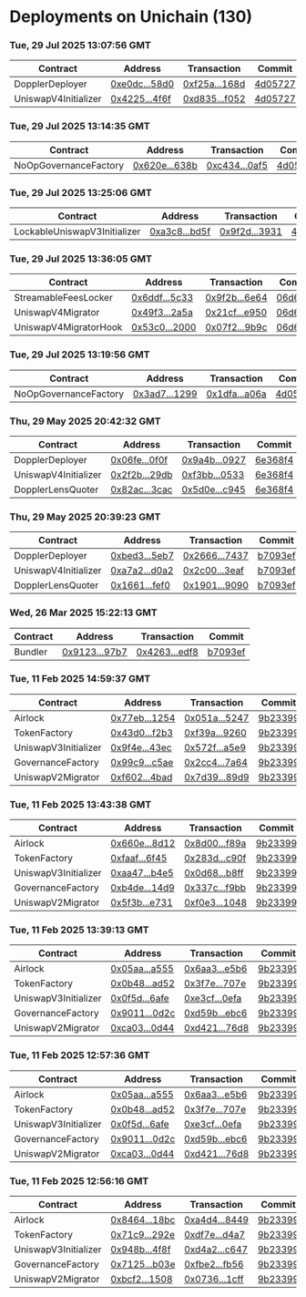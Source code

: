 # Deployments on Unichain (130)
### Tue, 29 Jul 2025 13:07:56 GMT
| Contract | Address | Transaction | Commit |
|---|---|---|---|
| DopplerDeployer | [0xe0dc...58d0](https://uniscan.xyz/address/0xe0dc4012ac9c868f09c6e4b20d66ed46d6f258d0) | [0xf25a...168d](https://uniscan.xyz/tx/0xf25aa459fd0f7e7133758156dd29280b319421582cc747df6efcf0f7a026168d) | [4d05727](https://github.com/whetstoneresearch/doppler/commit/4d05727) | 
| UniswapV4Initializer | [0x4225...4f6f](https://uniscan.xyz/address/0x4225c632b62622bd7b0a3ec9745c0a866ff94f6f) | [0xd835...f052](https://uniscan.xyz/tx/0xd83573cf21201a6fa855380eddc2f858cf0445d9748610f77e2c4c82880cf052) | [4d05727](https://github.com/whetstoneresearch/doppler/commit/4d05727) | 
### Tue, 29 Jul 2025 13:14:35 GMT
| Contract | Address | Transaction | Commit |
|---|---|---|---|
| NoOpGovernanceFactory | [0x620e...638b](https://uniscan.xyz/address/0x620e3fec244e913d73f2163623b62d02db69638b) | [0xc434...0af5](https://uniscan.xyz/tx/0xc434af18920cfc22cf6fbec467211cbe12b566102d290f38702f45708bf90af5) | [4d05727](https://github.com/whetstoneresearch/doppler/commit/4d05727) | 
### Tue, 29 Jul 2025 13:25:06 GMT
| Contract | Address | Transaction | Commit |
|---|---|---|---|
| LockableUniswapV3Initializer | [0xa3c8...bd5f](https://uniscan.xyz/address/0xa3c847eab58eaa9cbc215c785c9cfbc19cdabd5f) | [0x9f2d...3931](https://uniscan.xyz/tx/0x9f2d5045d02797f127268e69daaad2f50f2f3a2db83d096ab5928a27d1823931) | [4d05727](https://github.com/whetstoneresearch/doppler/commit/4d05727) | 
### Tue, 29 Jul 2025 13:36:05 GMT
| Contract | Address | Transaction | Commit |
|---|---|---|---|
| StreamableFeesLocker | [0x6ddf...5c33](https://uniscan.xyz/address/0x6ddfed58d238ca3195e49d8ac3d4cea6386e5c33) | [0x9f2b...6e64](https://uniscan.xyz/tx/0x9f2b9ead9bdd366b810c973a5264689e6ad4097f158abd87ab6ad8d43a8d6e64) | [06d665d](https://github.com/whetstoneresearch/doppler/commit/06d665d) | 
| UniswapV4Migrator | [0x49f3...2a5a](https://uniscan.xyz/address/0x49f3fbb2dff7f3d03b622e3b2a6d3f2e6fdb2a5a) | [0x21cf...e950](https://uniscan.xyz/tx/0x21cf6eef198a6c58234a428a3e48f0ab1019290058ecb738d556aa15f995e950) | [06d665d](https://github.com/whetstoneresearch/doppler/commit/06d665d) | 
| UniswapV4MigratorHook | [0x53c0...2000](https://uniscan.xyz/address/0x53c050d3b09c80024138165520bd7c078d9e2000) | [0x07f2...9b9c](https://uniscan.xyz/tx/0x07f282e3690512e69115ef3ad5e9300c1b893fea8edfebd737fe63be1dde9b9c) | [06d665d](https://github.com/whetstoneresearch/doppler/commit/06d665d) | 
### Tue, 29 Jul 2025 13:19:56 GMT
| Contract | Address | Transaction | Commit |
|---|---|---|---|
| NoOpGovernanceFactory | [0x3ad7...1299](https://uniscan.xyz/address/0x3ad727ee0fbbb8ee0920933fdb96f23fd56f1299) | [0x1dfa...a06a](https://uniscan.xyz/tx/0x1dfa45e9731e5e10000d0415b677f7c084792ce81246f4ca1dc7a73c35ffa06a) | [4d05727](https://github.com/whetstoneresearch/doppler/commit/4d05727) | 
### Thu, 29 May 2025 20:42:32 GMT
| Contract | Address | Transaction | Commit |
|---|---|---|---|
| DopplerDeployer | [0x06fe...0f0f](https://uniscan.xyz/address/0x06fefd02f0b6d9f57f52cfacfc113665dfa20f0f) | [0x9a4b...0927](https://uniscan.xyz/tx/0x9a4b8249bcb16d2e36d45fe319bae0c0d364e579d56d8edb783ba43463c50927) | [6e368f4](https://github.com/whetstoneresearch/doppler/commit/6e368f4) | 
| UniswapV4Initializer | [0x2f2b...29db](https://uniscan.xyz/address/0x2f2bacd46d3f5c9ee052ab392b73711db89129db) | [0xf3bb...0533](https://uniscan.xyz/tx/0xf3bba81452bdfbdc0c24421b86c7e3caf7e2fe602bf4428d18ca8cf486fd0533) | [6e368f4](https://github.com/whetstoneresearch/doppler/commit/6e368f4) | 
| DopplerLensQuoter | [0x82ac...3cac](https://uniscan.xyz/address/0x82ac010c67f70bacf7655cd8948a4ad92a173cac) | [0x5d0e...c945](https://uniscan.xyz/tx/0x5d0e6b791f676de0a5aeceb40179cdf5255155aded9972e9bfd84c2a3120c945) | [6e368f4](https://github.com/whetstoneresearch/doppler/commit/6e368f4) | 
### Thu, 29 May 2025 20:39:23 GMT
| Contract | Address | Transaction | Commit |
|---|---|---|---|
| DopplerDeployer | [0xbed3...5eb7](https://uniscan.xyz/address/0xbed386a1fc62b6598c9b8d2bf634471b6fe75eb7) | [0x2666...7437](https://uniscan.xyz/tx/0x266625278f002e08c471dac12707f20a256d57b2beba87bbabc007be7b727437) | [b7093ef](https://github.com/whetstoneresearch/doppler/commit/b7093ef) | 
| UniswapV4Initializer | [0xa7a2...d0a2](https://uniscan.xyz/address/0xa7a28cb18f73cdd591fa81ead6ffadf749c0d0a2) | [0x2c00...3eaf](https://uniscan.xyz/tx/0x2c00253430dace07ecc60e8e3414de574c57b6d09c0b1667b0fcb111453c3eaf) | [b7093ef](https://github.com/whetstoneresearch/doppler/commit/b7093ef) | 
| DopplerLensQuoter | [0x1661...fef0](https://uniscan.xyz/address/0x166109c4ee7fe69164631caa937daa5f5cebfef0) | [0x1901...9090](https://uniscan.xyz/tx/0x1901ceab4800ef88612bd669f917a7b1f0addb303ccb73b1c9e38c3483cd9090) | [b7093ef](https://github.com/whetstoneresearch/doppler/commit/b7093ef) | 
### Wed, 26 Mar 2025 15:22:13 GMT
| Contract | Address | Transaction | Commit |
|---|---|---|---|
| Bundler | [0x9123...97b7](https://uniscan.xyz/address/0x91231cDdD8d6C86Df602070a3081478e074b97b7) | [0x4263...edf8](https://uniscan.xyz/tx/0x42630067cac2de71a040a9d59ff5b40729fb6b6930c65b673d0bd05539e4edf8) | [b7093ef](https://github.com/whetstoneresearch/doppler/commit/b7093ef) | 
### Tue, 11 Feb 2025 14:59:37 GMT
| Contract | Address | Transaction | Commit |
|---|---|---|---|
| Airlock | [0x77eb...1254](https://uniscan.xyz/address/0x77ebfbae15ad200758e9e2e61597c0b07d731254) | [0x051a...5247](https://uniscan.xyz/tx/0x051a65cf77f867b9abf628f846645bd8aa2abe1d9310756b8c7f122c61195247) | [9b23399](https://github.com/whetstoneresearch/doppler/commit/9b23399) | 
| TokenFactory | [0x43d0...f2b3](https://uniscan.xyz/address/0x43d0d97ec9241a8f05a264f94b82a1d2e600f2b3) | [0xf39a...9260](https://uniscan.xyz/tx/0xf39a6e47ad9219b616a289e583d115b0f279406d63647ed143d0a5369d169260) | [9b23399](https://github.com/whetstoneresearch/doppler/commit/9b23399) | 
| UniswapV3Initializer | [0x9f4e...43ec](https://uniscan.xyz/address/0x9f4e56be80f08ba1a2445645efa6d231e27b43ec) | [0x572f...a5e9](https://uniscan.xyz/tx/0x572f11ab695ed25ae6b39ea12a9396c950478d50f9e223c1f30938f0aa02a5e9) | [9b23399](https://github.com/whetstoneresearch/doppler/commit/9b23399) | 
| GovernanceFactory | [0x99c9...c5ae](https://uniscan.xyz/address/0x99c94b9df930e1e21a4e4a2c105dbff21bf5c5ae) | [0x2cc4...7a64](https://uniscan.xyz/tx/0x2cc47fad4c2fba230cabc8cee41bec6c73d0403bcecac5e0c41320f8dd8d7a64) | [9b23399](https://github.com/whetstoneresearch/doppler/commit/9b23399) | 
| UniswapV2Migrator | [0xf602...4bad](https://uniscan.xyz/address/0xf6023127f6e937091d5b605680056a6d27524bad) | [0x7d39...89d9](https://uniscan.xyz/tx/0x7d39b79f5988a5501f2c73e154c4d19e742dfcca87205d9bdfcaac31e80489d9) | [9b23399](https://github.com/whetstoneresearch/doppler/commit/9b23399) | 
### Tue, 11 Feb 2025 13:43:38 GMT
| Contract | Address | Transaction | Commit |
|---|---|---|---|
| Airlock | [0x660e...8d12](https://uniscan.xyz/address/0x660eaaedebc968f8f3694354fa8ec0b4c5ba8d12) | [0x8d00...f89a](https://uniscan.xyz/tx/0x8d0066d333687febe0d5078cac358115f39c1ab830a0a02e4f2bf521a867f89a) | [9b23399](https://github.com/whetstoneresearch/doppler/commit/9b23399) | 
| TokenFactory | [0xfaaf...6f45](https://uniscan.xyz/address/0xfaafde6a5b658684cc5eb0c5c2c755b00a246f45) | [0x283d...c90f](https://uniscan.xyz/tx/0x283dbd37d9edb54ea52d18b11a3989363b7e29a9d4d1bf7c90b3cb964193c90f) | [9b23399](https://github.com/whetstoneresearch/doppler/commit/9b23399) | 
| UniswapV3Initializer | [0xaa47...b4e5](https://uniscan.xyz/address/0xaa47d2977d622dbdfd33eef6a8276727c52eb4e5) | [0x0d68...b8ff](https://uniscan.xyz/tx/0x0d68e38d407dfcf73196d259c678653a51f6f643caac3c529a2b5578360ab8ff) | [9b23399](https://github.com/whetstoneresearch/doppler/commit/9b23399) | 
| GovernanceFactory | [0xb4de...14d9](https://uniscan.xyz/address/0xb4dee32eb70a5e55f3d2d861f49fb3d79f7a14d9) | [0x337c...f9bb](https://uniscan.xyz/tx/0x337c8a2d2fb2f132bbd64089122029be4a81b651ffe4eaf13acfef196491f9bb) | [9b23399](https://github.com/whetstoneresearch/doppler/commit/9b23399) | 
| UniswapV2Migrator | [0x5f3b...e731](https://uniscan.xyz/address/0x5f3ba43d44375286296cb85f1ea2ebfa25dde731) | [0xf0e3...1048](https://uniscan.xyz/tx/0xf0e3fd619f8f2f7eb0220f8e6105d210ef57ca30a2e6a3b94947010fddab1048) | [9b23399](https://github.com/whetstoneresearch/doppler/commit/9b23399) | 
### Tue, 11 Feb 2025 13:39:13 GMT
| Contract | Address | Transaction | Commit |
|---|---|---|---|
| Airlock | [0x05aa...a555](https://uniscan.xyz/address/0x05aa229aec102f78ce0e852a812a388f076aa555) | [0x6aa3...e5b6](https://uniscan.xyz/tx/0x6aa3d1688ade90934163cdef3745373e230cbcd5d921a35219c506db347ce5b6) | [9b23399](https://github.com/whetstoneresearch/doppler/commit/9b23399) | 
| TokenFactory | [0x0b48...ad52](https://uniscan.xyz/address/0x0b48af34f4c854f5ae1a3d587da471fea45bad52) | [0x3f7e...707e](https://uniscan.xyz/tx/0x3f7e4ec543a2ec36da48c550468c5838b6557ad79a0174faaffceb38e646707e) | [9b23399](https://github.com/whetstoneresearch/doppler/commit/9b23399) | 
| UniswapV3Initializer | [0x0f5d...6afe](https://uniscan.xyz/address/0x0f5d1ef48f12b6f691401bfe88c2037c690a6afe) | [0xe3cf...0efa](https://uniscan.xyz/tx/0xe3cf2a4be54e5d6a2e3da271ded1dc02b70748f15e6b8f58fa9b96b37d030efa) | [9b23399](https://github.com/whetstoneresearch/doppler/commit/9b23399) | 
| GovernanceFactory | [0x9011...0d2c](https://uniscan.xyz/address/0x90118d110b07abb82ba8980d1c5cc96eea810d2c) | [0xd59b...ebc6](https://uniscan.xyz/tx/0xd59b636fdddad81adef9c1abfeae0f564e44418e618f4b956425b80d27ccebc6) | [9b23399](https://github.com/whetstoneresearch/doppler/commit/9b23399) | 
| UniswapV2Migrator | [0xca03...0d44](https://uniscan.xyz/address/0xca03dc4665a8c3603cb4fd5ce71af9649dc00d44) | [0xd421...76d8](https://uniscan.xyz/tx/0xd4216d2d4a20d5edb4bd23872d82c78976a58a64d7b0219fb86965e7792076d8) | [9b23399](https://github.com/whetstoneresearch/doppler/commit/9b23399) | 
### Tue, 11 Feb 2025 12:57:36 GMT
| Contract | Address | Transaction | Commit |
|---|---|---|---|
| Airlock | [0x05aa...a555](https://uniscan.xyz/address/0x05aa229aec102f78ce0e852a812a388f076aa555) | [0x6aa3...e5b6](https://uniscan.xyz/tx/0x6aa3d1688ade90934163cdef3745373e230cbcd5d921a35219c506db347ce5b6) | [9b23399](https://github.com/whetstoneresearch/doppler/commit/9b23399) | 
| TokenFactory | [0x0b48...ad52](https://uniscan.xyz/address/0x0b48af34f4c854f5ae1a3d587da471fea45bad52) | [0x3f7e...707e](https://uniscan.xyz/tx/0x3f7e4ec543a2ec36da48c550468c5838b6557ad79a0174faaffceb38e646707e) | [9b23399](https://github.com/whetstoneresearch/doppler/commit/9b23399) | 
| UniswapV3Initializer | [0x0f5d...6afe](https://uniscan.xyz/address/0x0f5d1ef48f12b6f691401bfe88c2037c690a6afe) | [0xe3cf...0efa](https://uniscan.xyz/tx/0xe3cf2a4be54e5d6a2e3da271ded1dc02b70748f15e6b8f58fa9b96b37d030efa) | [9b23399](https://github.com/whetstoneresearch/doppler/commit/9b23399) | 
| GovernanceFactory | [0x9011...0d2c](https://uniscan.xyz/address/0x90118d110b07abb82ba8980d1c5cc96eea810d2c) | [0xd59b...ebc6](https://uniscan.xyz/tx/0xd59b636fdddad81adef9c1abfeae0f564e44418e618f4b956425b80d27ccebc6) | [9b23399](https://github.com/whetstoneresearch/doppler/commit/9b23399) | 
| UniswapV2Migrator | [0xca03...0d44](https://uniscan.xyz/address/0xca03dc4665a8c3603cb4fd5ce71af9649dc00d44) | [0xd421...76d8](https://uniscan.xyz/tx/0xd4216d2d4a20d5edb4bd23872d82c78976a58a64d7b0219fb86965e7792076d8) | [9b23399](https://github.com/whetstoneresearch/doppler/commit/9b23399) | 
### Tue, 11 Feb 2025 12:56:16 GMT
| Contract | Address | Transaction | Commit |
|---|---|---|---|
| Airlock | [0x8464...18bc](https://uniscan.xyz/address/0x8464135c8f25da09e49bc8782676a84730c318bc) | [0xa4d4...8449](https://uniscan.xyz/tx/0xa4d43628f25052a072ef11a28f5a11f50764beb631bdcc82c9afd0dcffed8449) | [9b23399](https://github.com/whetstoneresearch/doppler/commit/9b23399) | 
| TokenFactory | [0x71c9...292e](https://uniscan.xyz/address/0x71c95911e9a5d330f4d621842ec243ee1343292e) | [0xdf7e...d4a7](https://uniscan.xyz/tx/0xdf7eeed5d19d111084209522c71e72f2f8ea1f6b49c8475220636daa38ccd4a7) | [9b23399](https://github.com/whetstoneresearch/doppler/commit/9b23399) | 
| UniswapV3Initializer | [0x948b...4f8f](https://uniscan.xyz/address/0x948b3c65b89df0b4894abe91e6d02fe579834f8f) | [0xd4a2...c647](https://uniscan.xyz/tx/0xd4a261d92ea4648c72d041299c031235467cde4c8193e57f4118a21e2580c647) | [9b23399](https://github.com/whetstoneresearch/doppler/commit/9b23399) | 
| GovernanceFactory | [0x7125...b03e](https://uniscan.xyz/address/0x712516e61c8b383df4a63cfe83d7701bce54b03e) | [0xfbe2...fb56](https://uniscan.xyz/tx/0xfbe2add1cd7a96d808c39bc8f9ab0df0a411d3459a5d1de8ea3b6bcd1a0bfb56) | [9b23399](https://github.com/whetstoneresearch/doppler/commit/9b23399) | 
| UniswapV2Migrator | [0xbcf2...1508](https://uniscan.xyz/address/0xbcf26943c0197d2ee0e5d05c716be60cc2761508) | [0x0736...1cff](https://uniscan.xyz/tx/0x07360eda8b0b35d6ca9c39cf126baba7b4f861b858a34d99ff516a27ea301cff) | [9b23399](https://github.com/whetstoneresearch/doppler/commit/9b23399) | 
